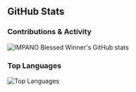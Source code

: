 ## GitHub Stats

### Contributions & Activity
![IMPANO Blessed Winner's GitHub stats](https://github-readme-stats.vercel.app/api?username=blessed-winner&show_icons=true&theme=default)

### Top Languages
![Top Languages](https://github-readme-stats.vercel.app/api/top-langs/?username=blessed-winner&layout=compact&theme=default)
